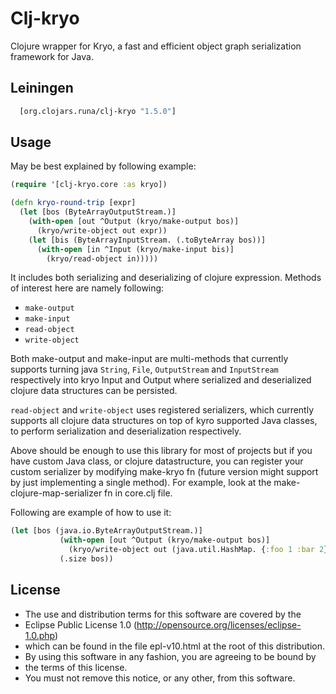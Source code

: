 # Clj-kryo

Clojure wrapper for Kryo, a fast and efficient object graph serialization framework for Java.


## Leiningen

```clj
  [org.clojars.runa/clj-kryo "1.5.0"]
```

## Usage

May be best explained by following example:

```clj
(require '[clj-kryo.core :as kryo])

(defn kryo-round-trip [expr]
  (let [bos (ByteArrayOutputStream.)]
    (with-open [out ^Output (kryo/make-output bos)]
      (kryo/write-object out expr))
    (let [bis (ByteArrayInputStream. (.toByteArray bos))]
      (with-open [in ^Input (kryo/make-input bis)]
        (kryo/read-object in)))))
```

It includes both serializing and deserializing of clojure expression. 
Methods of interest here are namely following:

* `make-output`
* `make-input`
* `read-object`
* `write-object`

Both make-output and make-input are multi-methods that currently supports
turning java `String`, `File`, `OutputStream` and `InputStream` respectively into
kryo Input and Output where serialized and deserialized clojure data 
structures can be persisted.

`read-object` and `write-object` uses registered serializers, which currently
supports all clojure data structures on top of kyro supported Java classes,
to perform serialization and deserialization respectively.

Above should be enough to use this library for most of projects but if you
have custom Java class, or clojure datastructure, you can register your 
custom serializer by modifying make-kryo fn (future version might support 
by just implementing a single method). For example, look at the
make-clojure-map-serializer fn in core.clj file.

Following are example of how to use it:

```clj
(let [bos (java.io.ByteArrayOutputStream.)]
           (with-open [out ^Output (kryo/make-output bos)]
             (kryo/write-object out (java.util.HashMap. {:foo 1 :bar 2})))
           (.size bos))
```

## License

 *   The use and distribution terms for this software are covered by the
 *   Eclipse Public License 1.0 (http://opensource.org/licenses/eclipse-1.0.php)
 *   which can be found in the file epl-v10.html at the root of this distribution.
 *   By using this software in any fashion, you are agreeing to be bound by
 *   the terms of this license.
 *   You must not remove this notice, or any other, from this software.
